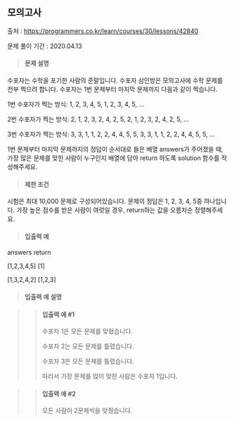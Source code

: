 ## 모의고사

출처 : https://programmers.co.kr/learn/courses/30/lessons/42840

문제 풀이 기간 : 2020.04.13

> #### 문제 설명

수포자는 수학을 포기한 사람의 준말입니다. 수포자 삼인방은 모의고사에 수학 문제를 전부 찍으려 합니다. 수포자는 1번 문제부터 마지막 문제까지 다음과 같이 찍습니다.

1번 수포자가 찍는 방식: 1, 2, 3, 4, 5, 1, 2, 3, 4, 5, ...

2번 수포자가 찍는 방식: 2, 1, 2, 3, 2, 4, 2, 5, 2, 1, 2, 3, 2, 4, 2, 5, ...

3번 수포자가 찍는 방식: 3, 3, 1, 1, 2, 2, 4, 4, 5, 5, 3, 3, 1, 1, 2, 2, 4, 4, 5, 5, ...

1번 문제부터 마지막 문제까지의 정답이 순서대로 들은 배열 answers가 주어졌을 때, 가장 많은 문제를 맞힌 사람이 누구인지 배열에 담아 return 하도록 solution 함수를 작성해주세요.

> #### 제한 조건

시험은 최대 10,000 문제로 구성되어있습니다.
문제의 정답은 1, 2, 3, 4, 5중 하나입니다.
가장 높은 점수를 받은 사람이 여럿일 경우, return하는 값을 오름차순 정렬해주세요.

> #### 입출력 예

answers	return

[1,2,3,4,5]	[1]

[1,3,2,4,2]	[1,2,3]

> #### 입출력 예 설명

>> #### 입출력 예 #1
>>수포자 1은 모든 문제를 맞혔습니다.
>>
>>수포자 2는 모든 문제를 틀렸습니다.
>>
>>수포자 3은 모든 문제를 틀렸습니다.
>>
>>따라서 가장 문제를 많이 맞힌 사람은 수포자 1입니다.

>>#### 입출력 예 #2
>>모든 사람이 2문제씩을 맞췄습니다.